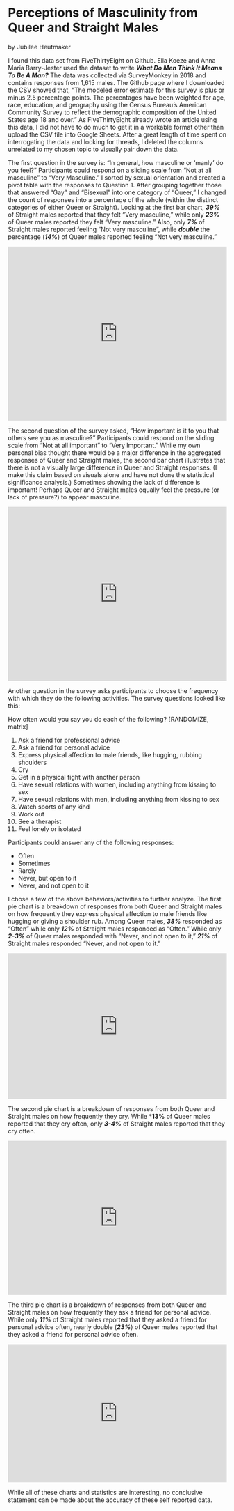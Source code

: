 # Perceptions of Masculinity from Queer and Straight Males 
by Jubilee Heutmaker

I found this data set from FiveThirtyEight on Github. Ella Koeze and Anna Maria Barry-Jester used the dataset to write ***What Do Men Think It Means To Be A Man?*** The data was collected via  SurveyMonkey in 2018 and contains responses from 1,615 males. The Github page where I downloaded the CSV showed that, “The modeled error estimate for this survey is plus or minus 2.5 percentage points. The percentages have been weighted for age, race, education, and geography using the Census Bureau’s American Community Survey to reflect the demographic composition of the United States age 18 and over.” As FiveThirtyEight already wrote an article using this data, I did not have to do much to get it in a workable format other than upload the CSV file into Google Sheets. After a great length of time spent on interrogating the data and looking for threads, I deleted the columns unrelated to my chosen topic to visually pair down the data. 

The first question in the survey is: “In general, how masculine or ‘manly’ do you feel?” Participants could respond on a sliding scale from “Not at all masculine” to “Very Masculine.” I sorted by sexual orientation and created a pivot table with the responses to Question 1. After grouping together those that answered “Gay” and “Bisexual” into one category of “Queer,” I changed the count of responses into a percentage of the whole (within the distinct categories of either Queer or Straight). Looking at the first bar chart, ***39%*** of Straight males reported that they felt “Very masculine,” while only ***23%*** of Queer males reported they felt “Very masculine.”  Also, only ***7%*** of Straight males reported feeling “Not very masculine”, while ***double*** the percentage (***14%***) of Queer males reported feeling “Not very masculine.”


<iframe title="How masculine or “manly” do you feel?" aria-label="chart" id="datawrapper-chart-JhjCj" src="https://datawrapper.dwcdn.net/JhjCj/2/" scrolling="no" frameborder="0" style="width: 0; min-width: 100% !important; border: none;" height="400"></iframe><script type="text/javascript">!function(){"use strict";window.addEventListener("message",(function(a){if(void 0!==a.data["datawrapper-height"])for(var e in a.data["datawrapper-height"]){var t=document.getElementById("datawrapper-chart-"+e)||document.querySelector("iframe[src*='"+e+"']");t&&(t.style.height=a.data["datawrapper-height"][e]+"px")}}))}();
</script>


The second question of the survey asked, “How important is it to you that others see you as masculine?” Participants could respond on the sliding scale from “Not at all important” to “Very Important.” While my own personal bias thought there would be a major difference in the aggregated responses of Queer and Straight males, the second bar chart illustrates that there is not a visually large difference in Queer and Straight responses. (I make this claim based on visuals alone and have not done the statistical significance analysis.) Sometimes showing the lack of difference is important! Perhaps Queer and Straight males equally feel the pressure (or lack of pressure?) to appear masculine. 



<iframe title=" How important is it that others see you as masculine?" aria-label="chart" id="datawrapper-chart-k8G36" src="https://datawrapper.dwcdn.net/k8G36/2/" scrolling="no" frameborder="0" style="width: 0; min-width: 100% !important; border: none;" height="400"></iframe><script type="text/javascript">!function(){"use strict";window.addEventListener("message",(function(a){if(void 0!==a.data["datawrapper-height"])for(var e in a.data["datawrapper-height"]){var t=document.getElementById("datawrapper-chart-"+e)||document.querySelector("iframe[src*='"+e+"']");t&&(t.style.height=a.data["datawrapper-height"][e]+"px")}}))}();
</script>


Another question in the survey asks participants to choose the frequency with which they do the following activities. The survey questions looked like this:


 How often would you say you do each of the following? [RANDOMIZE, matrix] 
1. Ask a friend for professional advice 
2. Ask a friend for personal advice 
3. Express physical affection to male friends, like hugging, rubbing shoulders 
4. Cry 
5. Get in a physical fight with another person 
6. Have sexual relations with women, including anything from kissing to sex 
7. Have sexual relations with men, including anything from kissing to sex 
8. Watch sports of any kind 
9. Work out 
10. See a therapist 
11. Feel lonely or isolated

Participants could answer any of the following responses:
* Often 
* Sometimes 
* Rarely 
* Never, but open to it 
* Never, and not open to it 


I chose a few of the above behaviors/activities to further analyze. The first pie chart is a breakdown of responses from both Queer and Straight males on how frequently they express physical affection to male friends like hugging or giving a shoulder rub. Among Queer males, ***38%*** responded as “Often” while only ***12%*** of Straight males responded as “Often.” While only ***2-3%*** of Queer males responded with “Never, and not open to it,” ***21%*** of Straight males responded “Never, and not open to it.”



<iframe title="Physical Affection" aria-label="chart" id="datawrapper-chart-35A7J" src="https://datawrapper.dwcdn.net/35A7J/1/" scrolling="no" frameborder="0" style="width: 0; min-width: 100% !important; border: none;" height="335"></iframe><script type="text/javascript">!function(){"use strict";window.addEventListener("message",(function(a){if(void 0!==a.data["datawrapper-height"])for(var e in a.data["datawrapper-height"]){var t=document.getElementById("datawrapper-chart-"+e)||document.querySelector("iframe[src*='"+e+"']");t&&(t.style.height=a.data["datawrapper-height"][e]+"px")}}))}();
</script>



The second pie chart is a breakdown of responses from both Queer and Straight males on how frequently they cry. While ***13%** of Queer males reported that they cry often, only ***3-4%*** of Straight males reported that they cry often. 



<iframe title="Crying Frequency" aria-label="chart" id="datawrapper-chart-uiIAk" src="https://datawrapper.dwcdn.net/uiIAk/1/" scrolling="no" frameborder="0" style="width: 0; min-width: 100% !important; border: none;" height="354"></iframe><script type="text/javascript">!function(){"use strict";window.addEventListener("message",(function(a){if(void 0!==a.data["datawrapper-height"])for(var e in a.data["datawrapper-height"]){var t=document.getElementById("datawrapper-chart-"+e)||document.querySelector("iframe[src*='"+e+"']");t&&(t.style.height=a.data["datawrapper-height"][e]+"px")}}))}();
</script>



The third pie chart is a breakdown of responses from both Queer and Straight males on how frequently they ask a friend for personal advice. While only ***11%*** of Straight males reported that they asked a friend for personal advice often, nearly double (***23%***) of Queer males reported that they asked a friend for personal advice often.



<iframe title="Asking for Personal Advice" aria-label="chart" id="datawrapper-chart-7mbT0" src="https://datawrapper.dwcdn.net/7mbT0/1/" scrolling="no" frameborder="0" style="width: 0; min-width: 100% !important; border: none;" height="318"></iframe><script type="text/javascript">!function(){"use strict";window.addEventListener("message",(function(a){if(void 0!==a.data["datawrapper-height"])for(var e in a.data["datawrapper-height"]){var t=document.getElementById("datawrapper-chart-"+e)||document.querySelector("iframe[src*='"+e+"']");t&&(t.style.height=a.data["datawrapper-height"][e]+"px")}}))}();
</script>



While all of these charts and statistics are interesting, no conclusive statement can be made about the accuracy of these self reported data.
